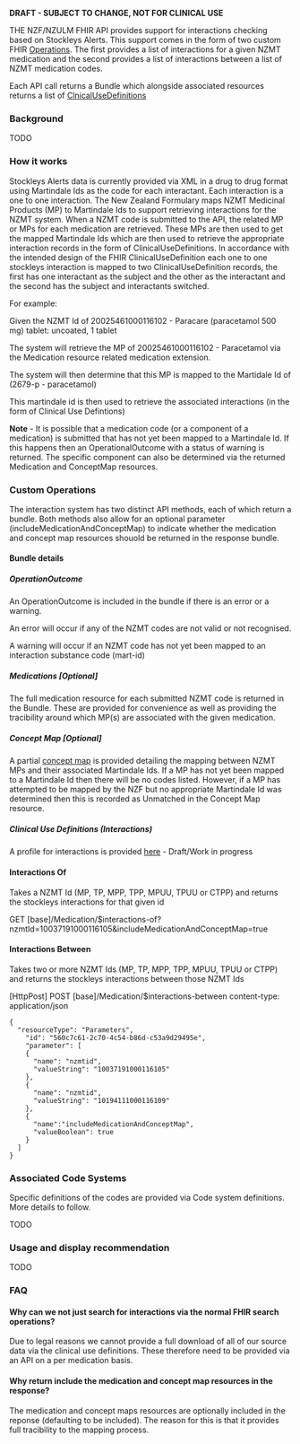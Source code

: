**DRAFT - SUBJECT TO CHANGE, NOT FOR CLINICAL USE**

THE NZF/NZULM FHIR API provides support for interactions checking based on Stockleys Alerts.  This support comes in the form of two custom FHIR [Operations](https://hl7.org/fhir/R4B/operations.html).  The first provides a list of interactions for a given NZMT medication and the second provides a list of interactions between a list of NZMT medication codes.

Each API call returns a Bundle which alongside associated resources returns a list of [ClnicalUseDefinitions](https://hl7.org/fhir/R4B/clinicaluseDefinition.html)


### Background

TODO

### How it works

Stockleys Alerts data is currently provided via XML in a drug to drug format using Martindale Ids as the code for each interactant.  Each interaction is a one to one interaction.  The New Zealand Formulary maps NZMT Medicinal Products (MP) to Martindale Ids to support retrieving interactions for the NZMT system.  When a NZMT code is submitted to the API, the related MP or MPs for each medication are retrieved.  These MPs are then used to get the mapped Martindale Ids which are then used to retrieve the appropriate interaction records in the form of ClinicalUseDefinitions.  In accordance with the intended design of the FHIR ClinicalUseDefinition each one to one stockleys interaction is mapped to two ClinicalUseDefinition records, the first has one interactant as the subject and the other as the interactant and the second has the subject and interactants switched.

For example:

Given the NZMT Id of 20025461000116102 - Paracare (paracetamol 500 mg) tablet: uncoated, 1 tablet

The system will retrieve the MP of 20025461000116102 - Paracetamol via the Medication resource related medication extension.

The system will then determine that this MP is mapped to the Martidale Id of (2679-p - paracetamol)

This martindale id is then used to retrieve the associated interactions (in the form of Clinical Use Defintions)

**Note** - It is possible that a medication code (or a component of a medication) is submitted that has not yet been mapped to a Martindale Id.  If this happens then an OperationalOutcome with a status of warning is returned.  The specific component can also be determined via the returned Medication and ConceptMap resources.

### Custom Operations

The interaction system has two distinct API methods, each of which return a bundle.  Both methods also allow for an optional parameter (includeMedicationAndConceptMap) to indicate whether the medication and concept map resources shouold be returned in the response bundle.

#### Bundle details

##### OperationOutcome

An OperationOutcome is included in the bundle if there is an error or a warning.  

An error will occur if any of the NZMT codes are not valid or not recognised.

A warning will occur if an NZMT code has not yet been mapped to an interaction substance code (mart-id)

##### Medications [Optional]

The full medication resource for each submitted NZMT code is returned in the Bundle.  These are provided for convenience as well as providing the tracibility around which MP(s) are associated with the given medication.

##### Concept Map [Optional]

A partial [concept map](https://hl7.org/fhir/R4B/conceptmap.html) is provided detailing the mapping between NZMT MPs and their associated Martindale Ids.  If a MP has not yet been mapped to a Martindale Id then there will be no codes listed.  However, if a MP has attempted to be mapped by the NZF but no appropriate Martindale Id was determined then this is recorded as Unmatched in the Concept Map resource.

##### Clinical Use Definitions (Interactions)

A profile for interactions is provided [here](./StructureDefinition-NzfMedication.html) - Draft/Work in progress

#### Interactions Of

Takes a NZMT Id (MP, TP, MPP, TPP, MPUU, TPUU or CTPP) and returns the stockleys interactions for that given id

GET [base]/Medication/$interactions-of?nzmtId=10037191000116105&includeMedicationAndConceptMap=true

#### Interactions Between

Takes two or more NZMT Ids (MP, TP, MPP, TPP, MPUU, TPUU or CTPP) and returns the stockleys interactions between those NZMT Ids

[HttpPost]
POST [base]/Medication/$interactions-between
content-type: application/json
```
{
  "resourceType": "Parameters",
    "id": "560c7c61-2c70-4c54-b86d-c53a9d29495e",
    "parameter": [
    {
      "name": "nzmtid",
      "valueString": "10037191000116105"
    },
    {
      "name": "nzmtid",
      "valueString": "10194111000116109"
    },
    {
      "name":"includeMedicationAndConceptMap",
      "valueBoolean": true
    }
  ]
}
```

### Associated Code Systems

Specific definitions of the codes are provided via Code system definitions.  More details to follow.  

TODO

### Usage and display recommendation

TODO

### FAQ

#### Why can we not just search for interactions via the normal FHIR search operations?

Due to legal reasons we cannot provide a full download of all of our source data via the clinical use definitions.  These therefore need to be provided via an API on a per medication basis.

#### Why return include the medication and concept map resources in the response?

The medication and concept maps resources are optionally included in the reponse (defaulting to be included).  The reason for this is that it provides full tracibility to the mapping process.
